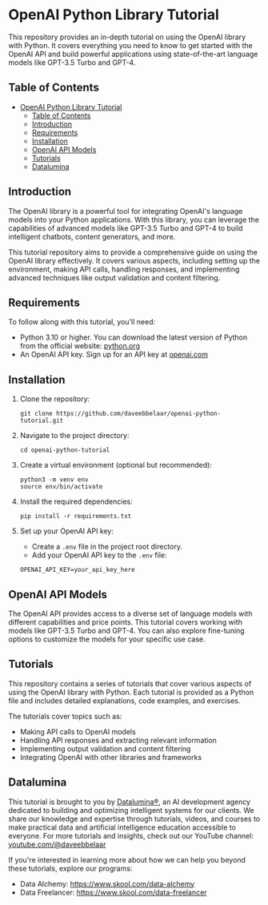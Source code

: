 # OpenAI Python Library Tutorial

This repository provides an in-depth tutorial on using the OpenAI library with Python. It covers everything you need to know to get started with the OpenAI API and build powerful applications using state-of-the-art language models like GPT-3.5 Turbo and GPT-4.

## Table of Contents

- [OpenAI Python Library Tutorial](#openai-python-library-tutorial)
  - [Table of Contents](#table-of-contents)
  - [Introduction](#introduction)
  - [Requirements](#requirements)
  - [Installation](#installation)
  - [OpenAI API Models](#openai-api-models)
  - [Tutorials](#tutorials)
  - [Datalumina](#datalumina)

## Introduction

The OpenAI library is a powerful tool for integrating OpenAI's language models into your Python applications. With this library, you can leverage the capabilities of advanced models like GPT-3.5 Turbo and GPT-4 to build intelligent chatbots, content generators, and more.

This tutorial repository aims to provide a comprehensive guide on using the OpenAI library effectively. It covers various aspects, including setting up the environment, making API calls, handling responses, and implementing advanced techniques like output validation and content filtering.

## Requirements

To follow along with this tutorial, you'll need:

- Python 3.10 or higher. You can download the latest version of Python from the official website: [python.org](https://www.python.org)
- An OpenAI API key. Sign up for an API key at [openai.com](https://www.openai.com)

## Installation

1. Clone the repository:
   ```
   git clone https://github.com/daveebbelaar/openai-python-tutorial.git
   ```

2. Navigate to the project directory:
   ```
   cd openai-python-tutorial
   ```

3. Create a virtual environment (optional but recommended):
   ```
   python3 -m venv env
   source env/bin/activate
   ```

4. Install the required dependencies:
   ```
   pip install -r requirements.txt
   ```

5. Set up your OpenAI API key:
   - Create a `.env` file in the project root directory.
   - Add your OpenAI API key to the `.env` file:
   ```
   OPENAI_API_KEY=your_api_key_here
   ```

## OpenAI API Models

The OpenAI API provides access to a diverse set of language models with different capabilities and price points. This tutorial covers working with models like GPT-3.5 Turbo and GPT-4. You can also explore fine-tuning options to customize the models for your specific use case.

## Tutorials

This repository contains a series of tutorials that cover various aspects of using the OpenAI library with Python. Each tutorial is provided as a Python file and includes detailed explanations, code examples, and exercises.

The tutorials cover topics such as:

- Making API calls to OpenAI models
- Handling API responses and extracting relevant information
- Implementing output validation and content filtering
- Integrating OpenAI with other libraries and frameworks

## Datalumina

This tutorial is brought to you by [Datalumina®](https://datalumina.com), an AI development agency dedicated to building and optimizing intelligent systems for our clients. We share our knowledge and expertise through tutorials, videos, and courses to make practical data and artificial intelligence education accessible to everyone. For more tutorials and insights, check out our YouTube channel: [youtube.com/@daveebbelaar](https://www.youtube.com/@daveebbelaar)

If you're interested in learning more about how we can help you beyond these tutorials, explore our programs:

- Data Alchemy: https://www.skool.com/data-alchemy
- Data Freelancer: https://www.skool.com/data-freelancer